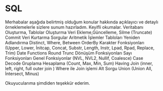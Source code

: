 # SQL

Merhabalar aşağıda belirtmiş olduğum konular hakkında açıklayıcı ve detaylı örneklemelerle sizlere sunum hazırladım. Keyifli okumalar.
Veritabanı Oluşturma, Tablolar Oluşturma
Veri Ekleme,Güncelleme, Silme (Truncate)
Commit
Veri Kurtarma
Sorgular
Aritmetik İşlemler
Tabloları Yeniden Adlandırma
Distinct, Where, Between
OrderBy
Karakter Fonksiyonları (Upper, Lower, İnitcap, Concat, Substr, Length, Instr, Lpad, Rpad, Replace, Trim)
Date Functions
Round
Trunc
Dönüşüm Fonksiyonları
Sayı Fonksiyonları
Genel Fonksiyonlar (NVL, NVL2, Nullif, Coalesce)
Case
Decode
Gruplama
Hesaplama (Count, Max, Min, Sum)
Having
Join (inner, left, right, full outer join )
Where ile Join işlemi
Alt Sorgu
Union (Union All, İntersect, Minus)

Okuyucularıma şimdiden teşekkür ederim.
